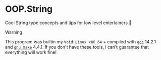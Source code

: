 OOP.String
==========

Cool String type concepts and tips for low level entertainers 🥸

> [!WARNING]
>
> This program was builtin my `Void Linux x86_64` + compiled with
> [`gcc`](https://gcc.gnu.org/) 14.2.1 and
> [`gnu make`](https://www.gnu.org/software/make/) 4.4.1. If you
> don't have these tools, I can't guarantee that everything will work
> fine!
